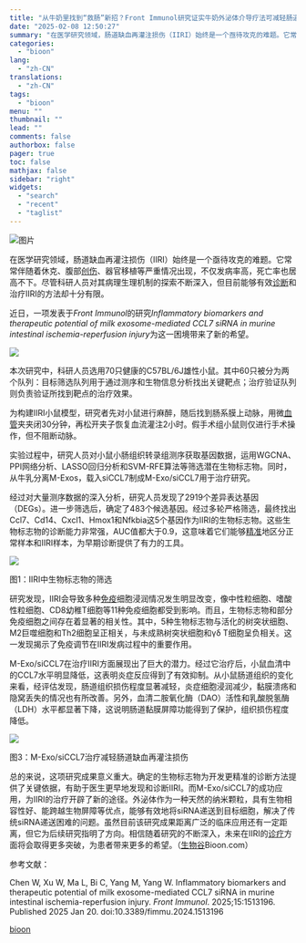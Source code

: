 ```yaml
---
title: "从牛奶里找到“救肠”新招？Front Immunol研究证实牛奶外泌体介导疗法可减轻肠道缺血再灌注损伤"
date: "2025-02-08 12:50:27"
summary: "在医学研究领域，肠道缺血再灌注损伤（IIRI）始终是一个亟待攻克的难题。它常常伴随着休克、腹部创伤..."
categories:
  - "bioon"
lang:
  - "zh-CN"
translations:
  - "zh-CN"
tags:
  - "bioon"
menu: ""
thumbnail: ""
lead: ""
comments: false
authorbox: false
pager: true
toc: false
mathjax: false
sidebar: "right"
widgets:
  - "search"
  - "recent"
  - "taglist"
---
```


![图片](https://msimg.bioon.com/bioon-com/20241101/1ed40f78542c473596f936c6e44f0c93-0gfjR5xqtvKs.jpg)

在医学研究领域，肠道缺血再灌注损伤（IIRI）始终是一个亟待攻克的难题。它常常伴随着休克、腹部[创伤](https://www.medsci.cn/topic/show?id=e7cc32022c7)、器官移植等严重情况出现，不仅发病率高，死亡率也居高不下。尽管科研人员对其病理生理机制的探索不断深入，但目前能够有效[诊断](https://www.medsci.cn/guideline/list.do?q=%E8%AF%8A%E6%96%AD)和治疗IIRI的方法却十分有限。

近日，一项发表于*Front Immunol*的研究*Inflammatory biomarkers and therapeutic potential of milk exosome-mediated CCL7 siRNA in murine intestinal ischemia-reperfusion injury*为这一困境带来了新的希望。

![](https://img.medsci.cn/bioon-com/20250207/1738942828270_9363901.png)

本次研究中，科研人员选用70只健康的C57BL/6J雄性小鼠。其中60只被分为两个队列：目标筛选队列用于通过测序和生物信息分析找出关键靶点；治疗验证队列则负责验证所找到靶点的治疗效果。

为构建IIRI小鼠模型，研究者先对小鼠进行麻醉，随后找到肠系膜上动脉，用微[血管](https://www.medsci.cn/guideline/list.do?q=%E8%A1%80%E7%AE%A1)夹夹闭30分钟，再松开夹子恢复血流灌注2小时。假手术组小鼠则仅进行手术操作，但不阻断动脉。

实验过程中，研究人员对小鼠小肠组织转录组测序获取基因数据，运用WGCNA、PPI网络分析、LASSO回归分析和SVM-RFE算法等筛选潜在生物标志物。同时，从牛乳分离M-Exos，载入siCCL7制成M-Exo/siCCL7用于治疗研究。

经过对大量测序数据的深入分析，研究人员发现了2919个差异表达基因（DEGs）。进一步筛选后，确定了483个候选基因。经过多轮严格筛选，最终找出Ccl7、Cd14、Cxcl1、Hmox1和Nfkbia这5个基因作为IIRI的生物标志物。这些生物标志物的诊断能力非常强，AUC值都大于0.9，这意味着它们能够[精准](https://www.medsci.cn/search?q=%E7%B2%BE%E5%87%86)地区分正常样本和IIRI样本，为早期诊断提供了有力的工具。

![](https://img.medsci.cn/bioon-com/20250207/1738942828291_9363901.png)

图1：IIRI中生物标志物的筛选

研究发现，IIRI会导致多种[免疫](https://www.medsci.cn/guideline/search?keyword=%E5%85%8D%E7%96%AB)细胞浸润情况发生明显改变，像中性粒细胞、嗜酸性粒细胞、CD8幼稚T细胞等11种免疫细胞都受到影响。而且，生物标志物和部分免疫细胞之间存在着显著的相关性。其中，5种生物标志物与活化的树突状细胞、M2巨噬细胞和Th2细胞呈正相关，与未成熟树突状细胞和γδ T细胞呈负相关。这一发现揭示了免疫调节在IIRI发病过程中的重要作用。

M-Exo/siCCL7在治疗IIRI方面展现出了巨大的潜力。经过它治疗后，小鼠血清中的CCL7水平明显降低，这表明炎症反应得到了有效抑制。从小鼠肠道组织的变化来看，经评估发现，肠道组织损伤程度显著减轻，炎症细胞浸润减少，黏膜溃疡和隐窝丢失的情况也有所改善。另外，血清二胺氧化酶（DAO）活性和乳酸脱氢酶（LDH）水平都显著下降，这说明肠道黏膜屏障功能得到了保护，组织损伤程度降低。

![](https://img.medsci.cn/bioon-com/20250207/1738942828306_9363901.png)

图3：M-Exo/siCCL7治疗减轻肠道缺血再灌注损伤

总的来说，这项研究成果意义重大。确定的生物标志物为开发更精准的诊断方法提供了关键依据，有助于医生更早地发现和诊断IIRI。而M-Exo/siCCL7的成功应用，为IIRI的治疗开辟了新的途径。外泌体作为一种天然的纳米颗粒，具有生物相容性好、能跨越生物屏障等优点，能够有效地将siRNA递送到目标细胞，解决了传统siRNA递送困难的问题。虽然目前该研究成果距离广泛的临床应用还有一定距离，但它为后续研究指明了方向。相信随着研究的不断深入，未来在IIRI的[诊疗](https://www.medsci.cn/guideline/search?keyword=%E8%AF%8A%E7%96%97)方面将会取得更多突破，为患者带来更多的希望。（[生物谷](https://www.bioon.com)Bioon.com）

参考文献：

Chen W, Xu W, Ma L, Bi C, Yang M, Yang W. Inflammatory biomarkers and therapeutic potential of milk exosome-mediated CCL7 siRNA in murine intestinal ischemia-reperfusion injury. *Front Immunol*. 2025;15:1513196. Published 2025 Jan 20. doi:10.3389/fimmu.2024.1513196

[bioon](http://news.bioon.com/article/55278623e587.html)
